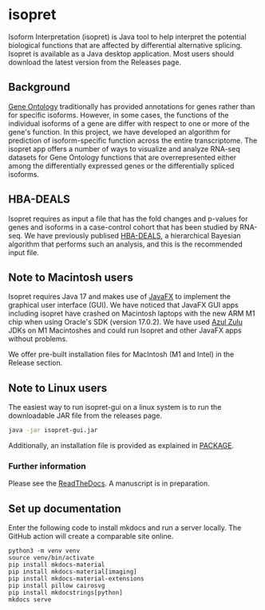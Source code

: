 # isopret

Isoform Interpretation (isopret) is Java tool to help interpret the potential biological
functions that are affected by differential alternative splicing. Isopret is
available as a Java desktop application. Most users should download the latest version from the
Releases page.



## Background
[Gene Ontology](http://geneontology.org/) traditionally has provided
annotations for genes rather than for specific isoforms. However, in 
some cases, the functions of the individual isoforms of a gene are 
differ with respect to one or more of the gene's function. In this project,
we have developed an algorithm for prediction of isoform-specific function
across the entire transcriptome. The isopret app offers a number of
ways to visualize and analyze RNA-seq datasets for Gene Ontology
functions that are overrepresented either among the differentially
expressed genes or the differentially spliced isoforms.

## HBA-DEALS
Isopret requires as input a file that has the fold changes and p-values
for genes and isoforms in a case-control cohort that has been studied
by RNA-seq. We have previously publised [HBA-DEALS](https://genomebiology.biomedcentral.com/articles/10.1186/s13059-020-02072-6),
a hierarchical Bayesian algorithm that performs such an analysis, and this
is the recommended input file.

## Note to Macintosh users

Isopret requires Java 17 and makes use of [JavaFX](https://openjfx.io/) to implement the
graphical user interface (GUI). We have noticed that JavaFX GUI apps including isopret have crashed on
Macintosh laptops with the new ARM M1 chip when using Oracle's SDK (version 17.0.2). We
have used [Azul Zulu](https://www.azul.com/downloads/?package=jdk) JDKs on M1 Macintoshes and
could run Isopret and other JavaFX apps without problems.

We offer pre-built installation files for MacIntosh (M1 and Intel) in the Release section. 

## Note to Linux users

The easiest way to run isopret-gui on a linux system is to run the downloadable JAR file from the releases page.

```bash
java -jar isopret-gui.jar
```

Additionally, an installation file is provided as explained in [PACKAGE](PACKAGE.md).


### Further information

Please see the [ReadTheDocs](https://isopret.readthedocs.io/en/latest/).
A manuscript is in preparation.



## Set up documentation

Enter the following code to install mkdocs and run a server locally. The GitHub action will create a comparable site online.

```
python3 -m venv venv
source venv/bin/activate
pip install mkdocs-material
pip install mkdocs-material[imaging]
pip install mkdocs-material-extensions
pip install pillow cairosvg
pip install mkdocstrings[python]
mkdocs serve
```





